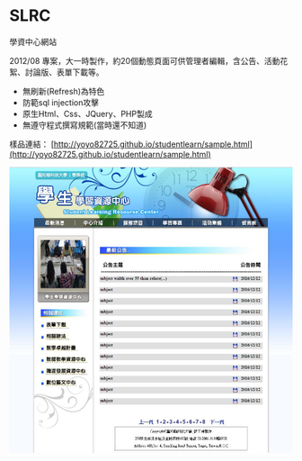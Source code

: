 # SLRC
學資中心網站

2012/08 專案，大一時製作，約20個動態頁面可供管理者編輯，含公告、活動花絮、討論版、表單下載等。
<ul>
<li>無刷新(Refresh)為特色</li>
<li>防範sql injection攻擊</li>
<li>原生Html、Css、JQuery、PHP製成</li>
<li>無遵守程式撰寫規範(當時還不知道)</li>
</ul>

樣品連結：
[http://yoyo82725.github.io/studentlearn/sample.html](http://yoyo82725.github.io/studentlearn/sample.html)

![image](https://raw.githubusercontent.com/yoyo82725/SLRC/master/studentLearn.JPG)
